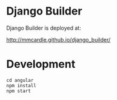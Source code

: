 Django Builder
==============

Django Builder is deployed at:

http://mmcardle.github.io/django_builder/

Development
===========

    cd angular
    npm install
    npm start
